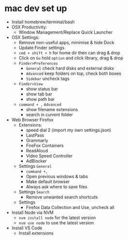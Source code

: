 # mac dev set up

 - Install homebrew/terminal/bash
 - OSX Productivity:
	 - Window Management/Replace Quick Launcher
 - OSX Settings:
	 - Remove non-useful apps, minimise & hide Dock 
	 - Update Finder settings 
	 - `cmd + shift + h` for home dir then can drag & drop
	 - Click on `Go` hold `option` and click library, drag & drop
	 - `Finder>Preferences`
		 - `General` check hard disks and external disks
		 - `Advanced` keep folders on top, check both boxes
		 - `Sidebar` uncheck tags
	 - `Finder>View`
		 - show status bar
		 - show tab bar
		 - show path bar
	- `command + ,` `Advanced` 
		- show filename extensions
		- search in current folder
 - Web Browser Firefox
	 - Extensions:
		 - speed dial 2 (import my own settings.json)
		 - LastPass
		 - Grammarly
		 - FireFox Containers
		 - ReadAloud
		 - Video Speed Controller
		 - AdBlocker
	 - Settings `General`
		 - `command +,`
		 - Open previous windows & tabs
		 - Make default browser
		 - Always ask where to save files
	- Settings `Search`
		- Remove unwanted search shortcuts
	 - Settings
		 - Firefox Data Collection and Use, uncheck all
 - Install Node via NVM
	 - `nvm install node` for the latest version
	 - `nvm use node` to use the latest version
 - Install VS Code
	 - Install extensions
